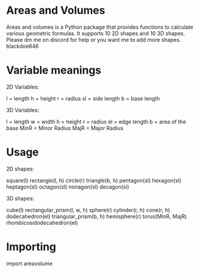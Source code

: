 # Areas and Volumes
Areas and volumes is a Python package that provides functions to calculate various geometric formulas. It supports 10 2D shapes and 10 3D shapes. Please dm me on discord for help or you want me to add more shapes. blackdoe846

# Variable meanings
2D Variables:

l = length
h = height
r = radius
sl = side length
b = base length

3D Variables:

l = length
w = width
h = height
r = radius
el = edge length
b = area of the base
MinR = Minor Radius
MajR = Major Radius

# Usage
2D shapes:

square(l)
rectangle(l, h)
circle(r)
triangle(b, h)
pentagon(sl)
hexagon(sl)
heptagon(sl)
octagon(sl)
nonagon(sl)
decagon(sl)

3D shapes:

cube(l)
rectangular_prism(l, w, h)
sphere(r)
cylinder(r, h)
cone(r, h)
dodecahedron(el)
triangular_prism(b, h)
hemisphere(r)
torus(MinR, MajR)
rhombicosidodecahedron(el)

# Importing
import areavolume
